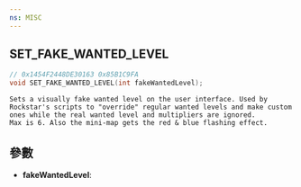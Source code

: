 ```yaml
---
ns: MISC
---
```

## SET_FAKE_WANTED_LEVEL

```c
// 0x1454F2448DE30163 0x85B1C9FA
void SET_FAKE_WANTED_LEVEL(int fakeWantedLevel);
```

```
Sets a visually fake wanted level on the user interface. Used by Rockstar's scripts to "override" regular wanted levels and make custom ones while the real wanted level and multipliers are ignored.  
Max is 6. Also the mini-map gets the red & blue flashing effect.  
```

## 參數
* **fakeWantedLevel**: 

